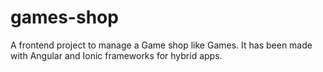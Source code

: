 # games-shop
A frontend project to manage a Game shop like Games. It has been made with Angular and Ionic frameworks for hybrid apps.
